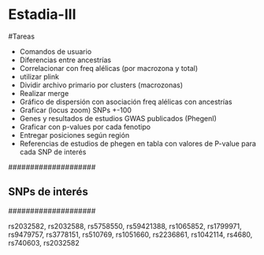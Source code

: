 # Estadia-III
#Tareas
- Comandos de usuario
- Diferencias entre ancestrías
- Correlacionar con freq alélicas (por macrozona y total)
- utilizar plink
- Dividir archivo primario por clusters (macrozonas)
- Realizar merge
- Gráfico de dispersión con asociación freq alélicas con ancestrías
- Graficar (locus zoom) SNPs +-100
- Genes y resultados de estudios GWAS publicados (PhegenI)
- Graficar con p-values por cada fenotipo
- Entregar posiciones según región
- Referencias de estudios de phegen en tabla con valores de P-value para cada SNP de interés

####################
## SNPs de interés   ##
####################

rs2032582, rs2032588, rs5758550, rs59421388, rs1065852, rs1799971, rs9479757, rs3778151, rs510769, rs1051660, rs2236861, rs1042114, rs4680, rs740603, rs2032582

